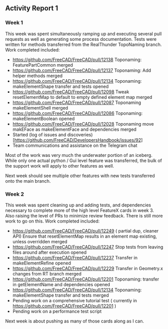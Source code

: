 ## Activity Report 1

### Week 1

This week was spent simultaneously ramping up and executing several pull requests as well as generating some process documentation.  Tests were written for methods transferred from the RealThunder TopoNaming branch. Work completed included:

* https://github.com/FreeCAD/FreeCAD/pull/12138 Toponaming: FeaturePartCommon  merged
* https://github.com/FreeCAD/FreeCAD/pull/12137 Toponaming: Add helper methods  merged
* https://github.com/FreeCAD/FreeCAD/pull/12134 Toponaming: makeElementShape transfer and tests  opened
* https://github.com/FreeCAD/FreeCAD/pull/12098 Tweak resetElementMap to default to empty defined element map merged
* https://github.com/FreeCAD/FreeCAD/pull/12087 Toponaming makeElementShell  merged
* https://github.com/FreeCAD/FreeCAD/pull/12086 Toponaming: makeElementBoolean  opened
* https://github.com/FreeCAD/FreeCAD/pull/12028 Toponaming move makEFace as makeElementFace and dependencies merged
* Started (log of issues and discoveries) [https://github.com/FreeCAD/DevelopersHandbook/issues/92]
* Team communications and assistance on the Telegram chat

Most of the work was very much the underwater portion of an iceberg.  While only one actual python / Gui level feature was transferred, the bulk of the support work will apply to other features as well.

Next week should see multiple other features with new tests transferred onto the main branch.

### Week 2

This week was spent cleaning up and adding tests, and dependencies necessary to complete more of the high level FeatureX cards in week 3.  Also raising the level of PRs to minimize review feedback.  There is still more work to go on this.  Work completed included:

* https://github.com/FreeCAD/FreeCAD/pull/12249 ( partial dup, cleaner API) Ensure that resetElementMap results in an element map existing, unless overridden merged
* https://github.com/FreeCAD/FreeCAD/pull/12247 Stop tests from leaving files around after execution opened
* https://github.com/FreeCAD/FreeCAD/pull/12237 Transfer in makeElementRefine   opened
* https://github.com/FreeCAD/FreeCAD/pull/12229 Transfer in Geometry.x changes from RT branch   merged
* https://github.com/FreeCAD/FreeCAD/pull/12201 Toponaming: transfer in getElementName and dependencies opened
* https://github.com/FreeCAD/FreeCAD/pull/12134 Toponaming: makeElementShape transfer and tests merged
* Pending work on a comprehensive tutorial test ( currently in https://github.com/FreeCAD/FreeCAD/pull/12201 )
* Pending work on a performance test script

Next week is about pushing as many of those cards along as I can.
